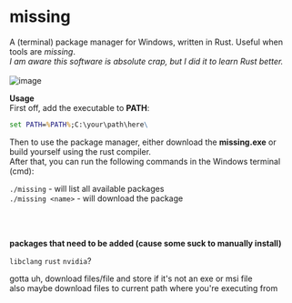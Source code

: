 # missing
A (terminal) package manager for Windows, written in Rust. Useful when tools are *missing*.<br/>
*I am aware this software is absolute crap, but I did it to learn Rust better.*<br/>
<br/>
![image](https://github.com/alvin677/missing/assets/112005397/206a5346-23bd-4438-ba71-ff79c2a48faa)


**Usage**<br/>
First off, add the executable to **PATH**:
```bat
set PATH=%PATH%;C:\your\path\here\
```

Then to use the package manager, either download the **missing.exe** or build yourself using the rust compiler.<br/>
After that, you can run the following commands in the Windows terminal (cmd):

`./missing` - will list all available packages<br/>
`./missing <name>` - will download the package<br/>

<br/><br/>

**packages that need to be added (cause some suck to manually install)**

`libclang`
`rust`
`nvidia`?

gotta uh, download files/file and store if it's not an exe or msi file<br/>
also maybe download files to current path where you're executing from
